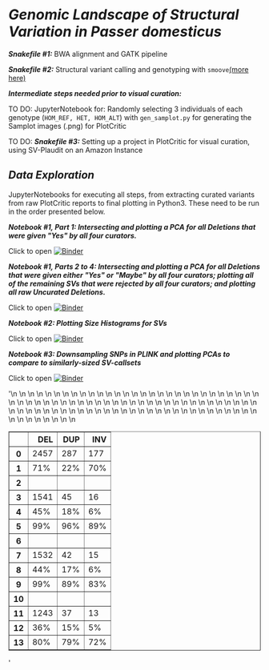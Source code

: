 # ***Genomic Landscape of Structural Variation in *Passer domesticus****

***Snakefile #1:***
BWA alignment and GATK pipeline

***Snakefile #2:***
Structural variant calling and genotyping with `smoove`[(more here)](https://github.com/brentp/smoove)

***Intermediate steps needed prior to visual curation:***

TO DO: JupyterNotebook for: 
Randomly selecting 3 individuals of each genotype (`HOM_REF, HET, HOM_ALT`) with `gen_samplot.py` for generating the Samplot images (.png) for PlotCritic

TO DO: ***Snakefile #3:***
Setting up a project in PlotCritic for visual curation, using SV-Plaudit on an Amazon Instance


## ***Data Exploration*** 
JupyterNotebooks for executing all steps, from extracting curated variants from raw PlotCritic reports to final plotting in Python3. These need to be run in the order presented below.


***Notebook #1, Part 1: Intersecting and plotting a PCA for all Deletions that were given "Yes" by all four curators.***

Click to open
[![Binder](https://mybinder.org/badge_logo.svg)](https://mybinder.org/v2/gh/gdaviduu/House-Sparrow-Genome-Analysis.git/main?filepath=Extract_SV_regions_PCA_Part1to4.ipynb)


***Notebook #1, Parts 2 to 4: Intersecting and plotting a PCA for all Deletions that were given either "Yes" or "Maybe" by all four curators; plotting all of the remaining SVs that were rejected by all four curators; and plotting all raw Uncurated Deletions.***

Click to open
[![Binder](https://mybinder.org/badge_logo.svg)](https://mybinder.org/v2/gh/gdaviduu/House-Sparrow-Genome-Analysis.git/main?filepath=Extract_SV_regions_PCA_Part1to4.ipynb)


***Notebook #2: Plotting Size Histograms for SVs***

Click to open
[![Binder](https://mybinder.org/badge_logo.svg)](https://mybinder.org/v2/gh/gdaviduu/House-Sparrow-Genome-Analysis.git/main?filepath=Plotting_Size_Histograms_for_SVs.ipynb)

***Notebook #3: Downsampling SNPs in PLINK and plotting PCAs to compare to similarly-sized SV-callsets***

Click to open
[![Binder](https://mybinder.org/badge_logo.svg)](https://mybinder.org/v2/gh/gdaviduu/House-Sparrow-Genome-Analysis.git/main?filepath=Plotting_PCA_for_Downsampled_SNPs.ipynb)

'<table border="1" class="dataframe">\n  <thead>\n    <tr style="text-align: right;">\n      <th></th>\n      <th>DEL</th>\n      <th>DUP</th>\n      <th>INV</th>\n    </tr>\n  </thead>\n  <tbody>\n    <tr>\n      <th>0</th>\n      <td>2457</td>\n      <td>287</td>\n      <td>177</td>\n    </tr>\n    <tr>\n      <th>1</th>\n      <td>71%</td>\n      <td>22%</td>\n      <td>70%</td>\n    </tr>\n    <tr>\n      <th>2</th>\n      <td></td>\n      <td></td>\n      <td></td>\n    </tr>\n    <tr>\n      <th>3</th>\n      <td>1541</td>\n      <td>45</td>\n      <td>16</td>\n    </tr>\n    <tr>\n      <th>4</th>\n      <td>45%</td>\n      <td>18%</td>\n      <td>6%</td>\n    </tr>\n    <tr>\n      <th>5</th>\n      <td>99%</td>\n      <td>96%</td>\n      <td>89%</td>\n    </tr>\n    <tr>\n      <th>6</th>\n      <td></td>\n      <td></td>\n      <td></td>\n    </tr>\n    <tr>\n      <th>7</th>\n      <td>1532</td>\n      <td>42</td>\n      <td>15</td>\n    </tr>\n    <tr>\n      <th>8</th>\n      <td>44%</td>\n      <td>17%</td>\n      <td>6%</td>\n    </tr>\n    <tr>\n      <th>9</th>\n      <td>99%</td>\n      <td>89%</td>\n      <td>83%</td>\n    </tr>\n    <tr>\n      <th>10</th>\n      <td></td>\n      <td></td>\n      <td></td>\n    </tr>\n    <tr>\n      <th>11</th>\n      <td>1243</td>\n      <td>37</td>\n      <td>13</td>\n    </tr>\n    <tr>\n      <th>12</th>\n      <td>36%</td>\n      <td>15%</td>\n      <td>5%</td>\n    </tr>\n    <tr>\n      <th>13</th>\n      <td>80%</td>\n      <td>79%</td>\n      <td>72%</td>\n    </tr>\n  </tbody>\n</table>'
